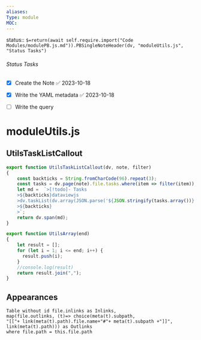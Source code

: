 ```yaml
---
aliases: 
Type: module
MOC:
---
```


status:: `$=return(await self.require.import("Code Modules/modulePB.js.md")).PBSingleNoteHeader(dv, "moduleUtils.js", "Status Tasks")`

###### Status Tasks
- [x] Create the Note ✅ 2023-10-18
- [x] Write the YAML metadata ✅ 2023-10-18
- [ ] Write the query


# moduleUtils.js

## UtilsTaskListCallout

```js
export function UtilsTaskListCallout(dv, note, filter)
{
    const backticks = String.fromCharCode(96).repeat(3);
    const tasks = dv.page(note).file.tasks.where(item => filter(item));
    let md =  `>[!todo]- Tasks
    >${backticks}dataviewjs
    >dv.taskList(dv.array(JSON.parse('${JSON.stringify(tasks.array())}')), false)
    >${backticks}
    >`;
    return dv.span(md);
}
```



```js
export function UtilsArray(end)
{
    let result = [];
    for (let i = 1; i <= end; i++) {
      result.push(i);
    }
    //console.log(result)
    return result.join(",");
}
```


## Appearances

```dataview
Table without id file.inlinks as Inlinks, 
map(file.outlinks, (t)=> choice(meta(t).subpath, 
"[["+ link(meta(t).path).file.name+"#"+ meta(t).subpath +"]]", 
link(meta(t).path))) as Outlinks
where file.path = this.file.path
```




